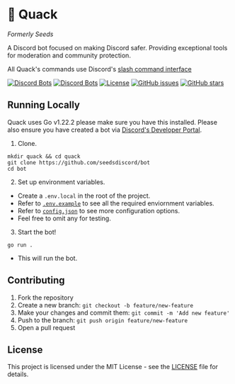 # 🦆 Quack

_Formerly Seeds_

A Discord bot focused on making Discord safer. Providing exceptional tools for moderation and community protection.

All Quack's commands use Discord's
[slash command interface](https://discord.com/developers/docs/interactions/application-commands#slash-commands)

[![Discord Bots](https://top.gg/api/widget/servers/968198214450831370.svg)](https://top.gg/bot/968198214450831370)
[![Discord Bots](https://top.gg/api/widget/upvotes/968198214450831370.svg)](https://top.gg/bot/968198214450831370)
[![License](https://img.shields.io/badge/License-MIT-blue.svg)](LICENSE)
[![GitHub issues](https://img.shields.io/github/issues/seedsdiscord/bot)](https://github.com/seedsdiscord/bot/issues)
[![GitHub stars](https://img.shields.io/github/stars/seedsdiscord/bot)](https://github.com/seedsdiscord/bot/stargazers)

## Running Locally

Quack uses Go v1.22.2 please make sure you have this installed. Please also ensure you have created a bot via [Discord's Developer Portal](https://discord.com/developers/applications).

1. Clone.

```
mkdir quack && cd quack
git clone https://github.com/seedsdiscord/bot
cd bot
```

2. Set up environment variables.

- Create a `.env.local` in the root of the project.
- Refer to [`.env.example`](./env.example) to see all the required enviornment variables.
- Refer to [`config.json`](./config.json) to see more configuration options.
- Feel free to omit any for testing.

3. Start the bot!

```
go run .
```

- This will run the bot.

## Contributing

1. Fork the repository
2. Create a new branch: `git checkout -b feature/new-feature`
3. Make your changes and commit them: `git commit -m 'Add new feature'`
4. Push to the branch: `git push origin feature/new-feature`
5. Open a pull request

## License

This project is licensed under the MIT License - see the [LICENSE](./LICENSE) file for details.
